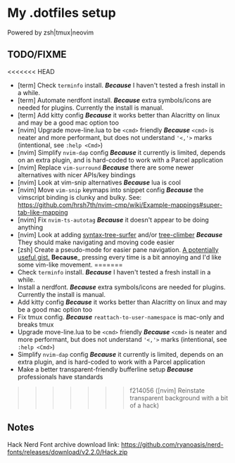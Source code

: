 # My .dotfiles setup

Powered by zsh|tmux|neovim

## TODO/FIXME

<<<<<<< HEAD
 * [term] Check `terminfo` install. ___Because___ I haven't tested a fresh install in a while.
 * [term] Automate nerdfont install. ___Because___ extra symbols/icons are needed for plugins. Currently the install is manual.
 * [term] Add kitty config ___Because___ it works better than Alacritty on linux and may be a good mac option too
 * [nvim] Upgrade move-line.lua to be `<cmd>` friendly ___Because___ `<cmd>` is neater and more performant, but does not understand `'<,'>` marks (intentional, see `:help <Cmd>`)
 * [nvim] Simplify `nvim-dap` config ___Because___ it currently is limited, depends on an extra plugin, and is hard-coded to work with a Parcel application
 * [nvim] Replace `vim-surround` ___Because___ there are some newer alternatives with nicer APIs/key bindings
 * [nvim] Look at vim-snip alternatives ___Because___ lua is cool
 * [nvim] Move `vim-snip` keymaps into snippet config ___Because___ the vimscript binding is clunky and bulky. See: https://github.com/hrsh7th/nvim-cmp/wiki/Example-mappings#super-tab-like-mapping
 * [nvim] Fix `nvim-ts-autotag` ___Because___ it doesn't appear to be doing anything
 * [nvim] Look at adding [syntax-tree-surfer](https://github.com/ziontee113/syntax-tree-surfer) and/or [tree-climber](https://github.com/drybalka/tree-climber.nvim) ___Because___ They should make navigating and moving code easier
 * [zsh] Create a pseudo-mode for easier pane navigation. [A potentially useful gist.](https://gist.github.com/samoshkin/05e65f7f1c9b55d3fc7690b59d678734) __Because___ pressing <C-b> every time is a bit annoying and I'd like some vim-like movement.
=======
 * Check `terminfo` install. ___Because___ I haven't tested a fresh install in a while.
 * Install a nerdfont. ___Because___ extra symbols/icons are needed for plugins. Currently the install is manual.
 * Add kitty config ___Because___ it works better than Alacritty on linux and may be a good mac option too
 * Fix tmux config. ___Because___ `reattach-to-user-namespace` is mac-only and breaks tmux
 * Upgrade move-line.lua to be `<cmd>` friendly ___Because___ `<cmd>` is neater and more performant, but does not understand `'<,'>` marks (intentional, see `:help <Cmd>`)
 * Simplify `nvim-dap` config ___Because___ it currently is limited, depends on an extra plugin, and is hard-coded to work with a Parcel application
 * Make a better transparent-friendly bufferline setup ___Because___ professionals have standards
>>>>>>> f214056 ([nvim] Reinstate transparent background with a bit of a hack)

## Notes

Hack Nerd Font archive download link: https://github.com/ryanoasis/nerd-fonts/releases/download/v2.2.0/Hack.zip
